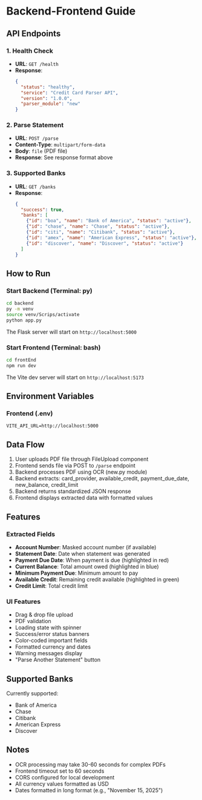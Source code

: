 # Backend-Frontend Guide

## API Endpoints

### 1. Health Check
- **URL**: `GET /health`
- **Response**:
  ```json
  {
    "status": "healthy",
    "service": "Credit Card Parser API",
    "version": "1.0.0",
    "parser_module": "new"
  }
  ```

### 2. Parse Statement
- **URL**: `POST /parse`
- **Content-Type**: `multipart/form-data`
- **Body**: `file` (PDF file)
- **Response**: See response format above

### 3. Supported Banks
- **URL**: `GET /banks`
- **Response**:
  ```json
  {
    "success": true,
    "banks": [
      {"id": "boa", "name": "Bank of America", "status": "active"},
      {"id": "chase", "name": "Chase", "status": "active"},
      {"id": "citi", "name": "Citibank", "status": "active"},
      {"id": "amex", "name": "American Express", "status": "active"},
      {"id": "discover", "name": "Discover", "status": "active"}
    ]
  }
  ```

## How to Run

### Start Backend (Terminal: py)
```bash
cd backend
py -m venv
source venv/Scrips/activate
python app.py
```
The Flask server will start on `http://localhost:5000`

### Start Frontend (Terminal: bash)
```bash
cd frontEnd
npm run dev
```
The Vite dev server will start on `http://localhost:5173`

## Environment Variables

### Frontend (.env)
```properties
VITE_API_URL=http://localhost:5000
```

## Data Flow

1. User uploads PDF file through FileUpload component
2. Frontend sends file via POST to `/parse` endpoint
3. Backend processes PDF using OCR (new.py module)
4. Backend extracts: card_provider, available_credit, payment_due_date, new_balance, credit_limit
5. Backend returns standardized JSON response
6. Frontend displays extracted data with formatted values

## Features

### Extracted Fields
- **Account Number**: Masked account number (if available)
- **Statement Date**: Date when statement was generated
- **Payment Due Date**: When payment is due (highlighted in red)
- **Current Balance**: Total amount owed (highlighted in blue)
- **Minimum Payment Due**: Minimum amount to pay
- **Available Credit**: Remaining credit available (highlighted in green)
- **Credit Limit**: Total credit limit

### UI Features
- Drag & drop file upload
- PDF validation
- Loading state with spinner
- Success/error status banners
- Color-coded important fields
- Formatted currency and dates
- Warning messages display
- "Parse Another Statement" button

## Supported Banks
Currently supported:
- Bank of America
- Chase
- Citibank
- American Express
- Discover

## Notes
- OCR processing may take 30-60 seconds for complex PDFs
- Frontend timeout set to 60 seconds
- CORS configured for local development
- All currency values formatted as USD
- Dates formatted in long format (e.g., "November 15, 2025")
